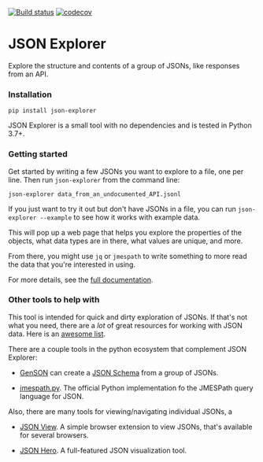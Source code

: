 [![Build status](https://img.shields.io/github/actions/workflow/status/stringertheory/json-explorer/main.yml?branch=main)](https://github.com/stringertheory/json-explorer/actions/workflows/main.yml?query=branch%3Amain)
[![codecov](https://codecov.io/gh/stringertheory/json-explorer/branch/main/graph/badge.svg)](https://codecov.io/gh/stringertheory/json-explorer)

# JSON Explorer

Explore the structure and contents of a group of JSONs, like responses
from an API.

### Installation

```
pip install json-explorer
```

JSON Explorer is a small tool with no dependencies and is tested in
Python 3.7+.

### Getting started

Get started by writing a few JSONs you want to explore to a file, one
per line. Then run `json-explorer` from the command line:

```
json-explorer data_from_an_undocumented_API.jsonl
```

If you just want to try it out but don't have JSONs in a file, you can
run `json-explorer --example` to see how it works with example data.

This will pop up a web page that helps you explore the properties of
the objects, what data types are in there, what values are unique, and
more.

From there, you might use `jq` or `jmespath` to write something to
more read the data that you're interested in using.

For more details, see the [full
documentation](https://stringertheory.github.io/json-explorer/>).


### Other tools to help with 

This tool is intended for quick and dirty exploration of JSONs. If
that's not what you need, there are a *lot* of great resources for
working with JSON data. Here is an [awesome
list](https://github.com/burningtree/awesome-json).

There are a couple tools in the python ecosystem that complement JSON
Explorer:

- [GenSON](https://github.com/wolverdude/genson/) can create a [JSON
  Schema](https://json-schema.org/) from a group of JSONs.

- [jmespath.py](https://github.com/jmespath/jmespath.py). The official
  Python implementation fo the JMESPath query language for JSON.

Also, there are many tools for viewing/navigating individual JSONs, a 

- [JSON View](https://jsonview.com/). A simple browser extension to
  view JSONs, that's available for several browsers.

- [JSON Hero](https://jsonhero.io/). A full-featured JSON
  visualization tool.
